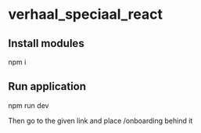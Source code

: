 # verhaal_speciaal_react

## Install modules
npm i

## Run application
npm run dev

Then go to the given link and place /onboarding behind it
